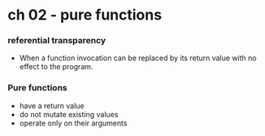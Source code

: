 # ch 02 - pure functions

### referential transparency
- When a function invocation can be replaced by its return value with no effect to the program.

### Pure functions
- have a return value
- do not mutate existing values
- operate only on their arguments
